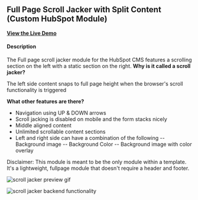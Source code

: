 ## Full Page Scroll Jacker with Split Content (Custom HubSpot Module)
[**View the Live Demo**](https://offers.belch.io/full-page-scroll-jacker)

#### Description
The Full page scroll jacker module for the HubSpot CMS features a scrolling section on the left with a static section on the right.
**Why is it called a scroll jacker?**

The left side content snaps to full page height when the browser's scroll functionality is triggered

**What other features are there?**
- Navigation using UP & DOWN arrows
- Scroll jacking is disabled on mobile and the form stacks nicely
- Middle aligned content
- Unlimited scrollable content sections
- Left and right side can have a combination of the following
-- Background image
-- Background Color
-- Background image with color overlay

Disclaimer: This module is meant to be the only module within a template. It's a lightweight, fullpage module that doesn't require a header and footer.

![scroll jacker preview gif](https://cdn2.hubspot.net/hubfs/2660705/scroll-jacker-instr-1.gif "Scroll Jacker Preview GIF")


![scroll jacker backend functionality](https://cdn2.hubspot.net/hubfs/2660705/scroll-jacker-instr-2.jpg "scroll jacker backend functionality")
